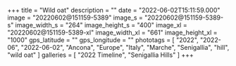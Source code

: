 +++
title = "Wild oat"
description = ""
date = "2022-06-02T15:11:59.000"
image = "20220602@151159-5389"
image_s = "20220602@151159-5389-s"
image_width_s = "264"
image_height_s = "400"
image_xl = "20220602@151159-5389-xl"
image_width_xl = "661"
image_height_xl = "1000"
gps_latitude = ""
gps_longitude = ""
phototags = [ "2022", "2022-06", "2022-06-02", "Ancona", "Europe", "Italy", "Marche", "Senigallia", "hill", "wild oat" ]
galleries = [ "2022 Timeline", "Senigallia Hills" ]
+++
